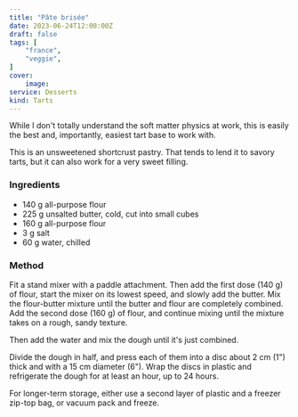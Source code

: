 ```yaml
---
title: "Pâte brisée"
date: 2023-06-24T12:00:00Z
draft: false
tags: [
    "france",
    "veggie",
]
cover:
    image: 
service: Desserts
kind: Tarts
---
```


While I don't totally understand the soft matter physics at work, this is easily the best and, importantly, easiest tart base to work with.

This is an unsweetened shortcrust pastry. That tends to lend it to savory tarts, but it can also work for a very sweet filling.

### Ingredients

* 140 g all-purpose flour
* 225 g unsalted butter, cold, cut into small cubes
* 160 g all-purpose flour
* 3 g salt
* 60 g water, chilled

### Method

Fit a stand mixer with a paddle attachment. Then add the first dose (140 g) of flour, start the mixer on its lowest speed, and slowly add the butter. Mix the flour-butter mixture until the butter and flour are completely combined. Add the second dose (160 g) of flour, and continue mixing until the mixture takes on a rough, sandy texture.

Then add the water and mix the dough until it's just combined.

Divide the dough in half, and press each of them into a disc about 2 cm (1") thick and with a 15 cm diameter (6"). Wrap the discs in plastic and refrigerate the dough for at least an hour, up to 24 hours.

For longer-term storage, either use a second layer of plastic and a freezer zip-top bag, or vacuum pack and freeze.
